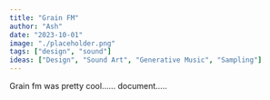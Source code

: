 ```yaml
---
title: "Grain FM"
author: "Ash"
date: "2023-10-01"
image: "./placeholder.png"
tags: ["design", "sound"]
ideas: ["Design", "Sound Art", "Generative Music", "Sampling"]
---
```


Grain fm was pretty cool...... document.....
